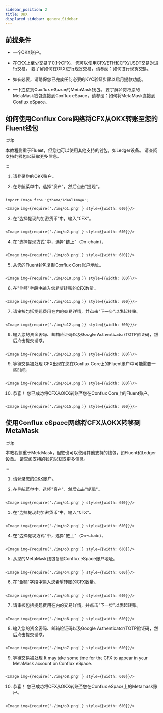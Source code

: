 ```yaml
---
sidebar_position: 2
title: OKX
displayed_sidebar: generalSidebar
---
```



## 前提条件

- 一个OKX账户。

- 在OKX上至少交易了0.1个CFX。 您可以使用CFX/ETH和CFX/USDT交易对进行交易。 要了解如何在OKX进行现货交易，请参阅：如何进行现货交易。

- 如有必要，请确保您已完成任何必要的KYC验证步骤以启用提款功能。

- 一个连接到Conflux eSpace的MetaMask钱包。 要了解如何将您的MetaMask钱包连接到Conflux eSpace，请参阅：如何将MetaMask连接到Conflux eSpace。

## 如何使用Conflux Core网络将CFX从OKX转账至您的Fluent钱包


:::tip

本教程侧重于Fluent，但您也可以使用其他支持的钱包，如Ledger设备。 请查阅支持的钱包以获取更多信息。

:::


1. 请登录您的[OKX](https://www.okx.com/)账户。



2. 在导航菜单中，选择"资产"，然后点击"提现"。

```mdx-code-block

import Image from '@theme/IdealImage';

<Image img={require('./img/o1.png')} style={{width: 600}}/>

```


3. 在"选择提现的加密货币"中，输入"CFX"。


```mdx-code-block

<Image img={require('./img/o2.png')} style={{width: 600}}/>

```


4. 在"选择提现方式"中，选择"链上"（On-chain）。

```mdx-code-block

<Image img={require('./img/o3.png')} style={{width: 600}}/>

```


5. 从您的Fluent钱包复制Conflux Core账户地址。

```mdx-code-block

<Image img={require('./img/o10.png')} style={{width: 600}}/>

```


6. 在"金额"字段中输入您希望转账的CFX数量。

```mdx-code-block

<Image img={require('./img/o11.png')} style={{width: 600}}/>

```



7. 请审核包括提现费用在内的交易详情，并点击"下一步"以发起转账。


```mdx-code-block

<Image img={require('./img/o12.png')} style={{width: 600}}/>

```



8. 输入您的资金密码、邮箱验证码以及Google Authenticator/TOTP验证码，然后点击提交请求。


```mdx-code-block

<Image img={require('./img/o13.png')} style={{width: 600}}/>

```


9. 等待交易被处理 CFX出现在您在Conflux Core上的Fluent账户中可能需要一些时间。

```mdx-code-block

<Image img={require('./img/o14.png')} style={{width: 600}}/>

```



10. 恭喜！ 您已成功将CFX从OKX转账至您在Conflux Core上的Fluent账户。


```mdx-code-block

<Image img={require('./img/o15.png')} style={{width: 600}}/>

```



## 使用Conflux eSpace网络将CFX从OKX转移到MetaMask


:::tip

本教程侧重于MetaMask，但您也可以使用其他支持的钱包，如Fluent和Ledger设备。 请查阅支持的钱包以获取更多信息。

:::


1.  请登录您的[OKX](https://www.okx.com/)账户。

2.  在导航菜单中，选择"资产"，然后点击"提现"。


```mdx-code-block

<Image img={require('./img/o1.png')} style={{width: 600}}/>

```



3.  在"选择提现的加密货币"中，输入"CFX"。

```mdx-code-block

<Image img={require('./img/o2.png')} style={{width: 600}}/>

```



4.  在"选择提现方式"中，选择"链上"（On-chain）。


```mdx-code-block

<Image img={require('./img/o3.png')} style={{width: 600}}/>

```



5.  从您的MetaMask钱包复制Conflux eSpace账户地址。

```mdx-code-block

<Image img={require('./img/o4.png')} style={{width: 600}}/>

```


6.  在"金额"字段中输入您希望转账的CFX数量。

```mdx-code-block

<Image img={require('./img/o5.png')} style={{width: 600}}/>

```


7.  请审核包括提现费用在内的交易详情，并点击"下一步"以发起转账。

```mdx-code-block

<Image img={require('./img/o6.png')} style={{width: 600}}/>

```


8.  输入您的资金密码、邮箱验证码以及Google Authenticator/TOTP验证码，然后点击提交请求。

```mdx-code-block

<Image img={require('./img/o7.png')} style={{width: 600}}/>

```


9.  等待交易被处理 It may take some time for the CFX to appear in your MetaMask account on Conflux eSpace.

```mdx-code-block

<Image img={require('./img/o8.png')} style={{width: 600}}/>

```


10.  恭喜！ 您已成功将CFX从OKX转账至您在Conflux eSpace上的Metamask账户。

```mdx-code-block

<Image img={require('./img/o9.png')} style={{width: 600}}/>

```

